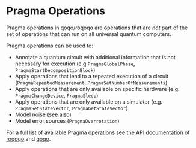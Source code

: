 # Pragma Operations

Pragma operations in qoqo/roqoqo are operations that are _not_ part of the set of operations that can run on all universal quantum computers.

Pragma operations can be used to:

* Annotate a quantum circuit with additional information that is not necessary for execution (e.g `PragmaGlobalPhase`, `PragmaStartDecompositionBlock`)
* Apply operations that lead to a repeated execution of a circuit (`PragmaRepeatedMeasurement`, `PragmaSetNumberOfMeasurements`)
* Apply operations that are only available on specific hardware (e.g. `PragmaChangeDevice`, `PragmaSleep`)
* Apply operations that are only available on a simulator (e.g. `PragmaSetStateVector`, `PragmaGetStateVector`)
* Model noise ([see also](noise.md))
* Model error sources (`PragmaOverrotation`)

For a full list of available Pragma operations see the API documentation of [roqoqo](https://docs.rs/roqoqo/latest/roqoqo/operations/index.html) 
 and [qoqo](https://qoqo.readthedocs.io/en/latest/generated/generated/qoqo.operations.html#module-qoqo.operations).
